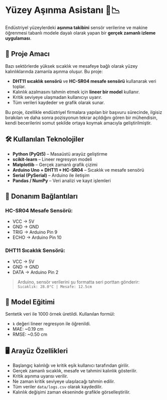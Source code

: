 # Yüzey Aşınma Asistanı 🔧📉

Endüstriyel yüzeylerdeki **aşınma takibini** sensör verilerine ve makine öğrenmesi tabanlı modele dayalı olarak yapan bir **gerçek zamanlı izleme uygulaması**.

## 🎯 Proje Amacı

Bazı sektörlerde yüksek sıcaklık ve mesafeye bağlı olarak yüzey kalınlıklarında zamanla aşınma oluşur. Bu proje:

- **DHT11 sıcaklık sensörü** ve **HC-SR04 mesafe sensörü** kullanarak veri toplar.
- Kalınlık azalmasını tahmin etmek için **lineer bir model** kullanır.
- Kritik seviyeye ulaşmadan kullanıcıyı uyarır.
- Tüm verileri kaydeder ve grafik olarak sunar.

Bu proje, özellikle endüstriyel firmalara yapılan bir başvuru sürecinde, ilgisiz bırakılan ve daha sonra pozisyonun tekrar açıldığını gören bir mühendisin, kendi becerilerini somut şekilde ortaya koymak amacıyla geliştirilmiştir.

## 🛠️ Kullanılan Teknolojiler

- **Python (PyQt5)** – Masaüstü arayüz geliştirme
- **scikit-learn** – Lineer regresyon modeli
- **Matplotlib** – Gerçek zamanlı grafik çizimi
- **Arduino Uno + DHT11 + HC-SR04** – Sıcaklık ve mesafe sensörü
- **Serial (PySerial)** – Arduino ile iletişim
- **Pandas / NumPy** – Veri analizi ve kayıt işlemleri

## 🔌 Donanım Bağlantıları

### HC-SR04 Mesafe Sensörü:
- VCC → 5V  
- GND → GND  
- TRIG → Arduino Pin 9  
- ECHO → Arduino Pin 10  

### DHT11 Sıcaklık Sensörü:
- VCC → 5V  
- GND → GND  
- DATA → Arduino Pin 2  

> Arduino, sensör verilerini şu formatta seri porttan gönderir:  
> `Sıcaklık: 28.0°C | Mesafe: 12.5cm`

## 🧠 Model Eğitimi

Sentetik veri ile 1000 örnek üretildi. Kullanılan formül:


- `k` değeri lineer regresyon ile öğrenildi.
- MAE: ~0.19 cm  
- RMSE: ~0.50 cm

## 🖥️ Arayüz Özellikleri

- Başlangıç kalınlığı ve kritik eşik kullanıcı tarafından girilir.
- Gerçek zamanlı sıcaklık, mesafe ve tahmini kalınlık gösterilir.
- Kritik aşınma uyarısı verilir.
- Ne zaman kritik seviyeye ulaşılacağı tahmin edilir.
- Tüm veriler `data/logs.csv` olarak kaydedilir.
- Kalınlık değişimi zaman ekseninde grafikle görselleştirilir.


